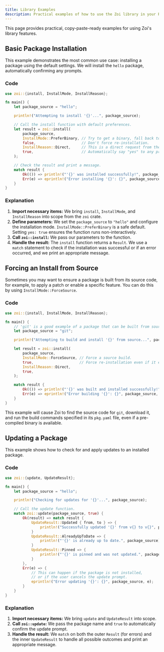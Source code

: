 ```yaml
---
title: Library Examples
description: Practical examples of how to use the Zoi library in your Rust code.
---
```


This page provides practical, copy-paste-ready examples for using Zoi's library features.

## Basic Package Installation

This example demonstrates the most common use case: installing a package using the default settings. We will install the `hello` package, automatically confirming any prompts.

### Code

```rust
use zoi::{install, InstallMode, InstallReason};

fn main() {
    let package_source = "hello";

    println!("Attempting to install '{}'...", package_source);

    // Call the install function with default preferences.
    let result = zoi::install(
        package_source,
        InstallMode::PreferBinary, // Try to get a binary, fall back to source.
        false,                     // Don't force re-installation.
        InstallReason::Direct,     // This is a direct request from the user.
        true,                      // Automatically say "yes" to any prompts.
    );

    // Check the result and print a message.
    match result {
        Ok(()) => println!("'{}' was installed successfully!", package_source),
        Err(e) => eprintln!("Error installing '{}': {}", package_source, e),
    }
}
```

### Explanation

1.  **Import necessary items:** We bring `install`, `InstallMode`, and `InstallReason` into scope from the `zoi` crate.
2.  **Define parameters:** We set the `package_source` to `"hello"` and configure the installation mode. `InstallMode::PreferBinary` is a safe default. Setting `yes: true` ensures the function runs non-interactively.
3.  **Call `zoi::install`:** We pass our parameters to the function.
4.  **Handle the result:** The `install` function returns a `Result`. We use a `match` statement to check if the installation was successful or if an error occurred, and we print an appropriate message.

## Forcing an Install from Source

Sometimes you may want to ensure a package is built from its source code, for example, to apply a patch or enable a specific feature. You can do this by using `InstallMode::ForceSource`.

### Code

```rust
use zoi::{install, InstallMode, InstallReason};

fn main() {
    // 'git' is a good example of a package that can be built from source.
    let package_source = "git";

    println!("Attempting to build and install '{}' from source...", package_source);

    let result = zoi::install(
        package_source,
        InstallMode::ForceSource, // Force a source build.
        true,                     // Force re-installation even if it exists.
        InstallReason::Direct,
        true,
    );

    match result {
        Ok(()) => println!("'{}' was built and installed successfully!", package_source),
        Err(e) => eprintln!("Error building '{}': {}", package_source, e),
    }
}
```

This example will cause Zoi to find the source code for `git`, download it, and run the build commands specified in its `pkg.yaml` file, even if a pre-compiled binary is available.

## Updating a Package

This example shows how to check for and apply updates to an installed package.

### Code

```rust
use zoi::{update, UpdateResult};

fn main() {
    let package_source = "hello";

    println!("Checking for updates for '{}'...", package_source);

    // Call the update function.
    match zoi::update(package_source, true) {
        Ok(result) => match result {
            UpdateResult::Updated { from, to } => {
                println!("Successfully updated '{}' from v{} to v{}", package_source, from, to);
            }
            UpdateResult::AlreadyUpToDate => {
                println!("'{}' is already up to date.", package_source);
            }
            UpdateResult::Pinned => {
                println!("'{}' is pinned and was not updated.", package_source);
            }
        },
        Err(e) => {
            // This can happen if the package is not installed,
            // or if the user cancels the update prompt.
            eprintln!("Error updating '{}': {}", package_source, e);
        }
    }
}
```

### Explanation

1.  **Import necessary items:** We bring `update` and `UpdateResult` into scope.
2.  **Call `zoi::update`:** We pass the package name and `true` to automatically confirm the update prompt.
3.  **Handle the result:** We `match` on both the outer `Result` (for errors) and the inner `UpdateResult` to handle all possible outcomes and print an appropriate message.

